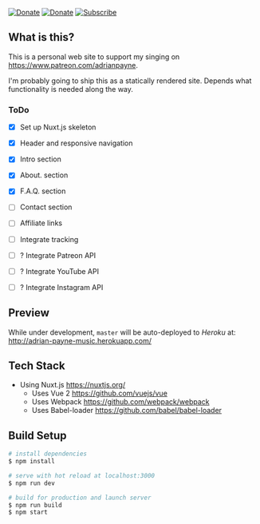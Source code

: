 [![Donate](https://img.shields.io/badge/Donate-Patreon-orange.svg)](https://www.patreon.com/bePatron?c=560812) [![Donate](https://img.shields.io/badge/Donate-PayPal-blue.svg)](https://paypal.me/paynepay) [![Subscribe](https://img.shields.io/badge/Subscribe-Youtube-red.svg)](https://www.youtube.com/watch?v=SGlx27Iu8xA)

## What is this?
This is a personal web site to support my singing on https://www.patreon.com/adrianpayne.

I'm probably going to ship this as a statically rendered site. Depends what functionality is needed along the way.

### ToDo
- [x] Set up Nuxt.js skeleton
- [x] Header and responsive navigation
- [x] Intro section
- [x] About. section
- [x] F.A.Q. section
- [ ] Contact section
- [ ] Affiliate links
- [ ] Integrate tracking
- [ ] ? Integrate Patreon API
- [ ] ? Integrate YouTube API
- [ ] ? Integrate Instagram API


## Preview
 While under development, `master` will be auto-deployed to _Heroku_ at: http://adrian-payne-music.herokuapp.com/

## Tech Stack
- Using Nuxt.js https://nuxtjs.org/
  - Uses Vue 2 https://github.com/vuejs/vue
  - Uses Webpack https://github.com/webpack/webpack
  - Uses Babel-loader https://github.com/babel/babel-loader
  
## Build Setup

``` bash
# install dependencies
$ npm install

# serve with hot reload at localhost:3000
$ npm run dev

# build for production and launch server
$ npm run build
$ npm start
```
